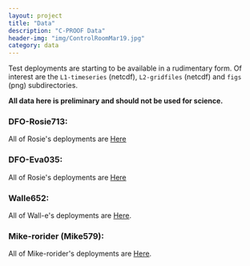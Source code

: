 ```yaml
---
layout: project
title: "Data"
description: "C-PROOF Data"
header-img: "img/ControlRoomMar19.jpg"
category: data
---
```


Test deployments are starting to be available in a rudimentary form.  Of interest are the ``L1-timeseries`` (netcdf), ``L2-gridfiles`` (netcdf) and ``figs`` (png) subdirectories.   

**All data here is preliminary and should not be used for science.**

### DFO-Rosie713:

All of Rosie's deployments are [Here](../gliderdata/deployments/dfo-rosie713/)

### DFO-Eva035:

All of Rosie's deployments are [Here](../gliderdata/deployments/dfo-eva035/)

### Walle652:

All of Wall-e's deployments are [Here](../gliderdata/deployments/walle652/).

### Mike-rorider (Mike579):

All of Mike-rorider's deployments are [Here](../gliderdata/deployments/mike579/).
